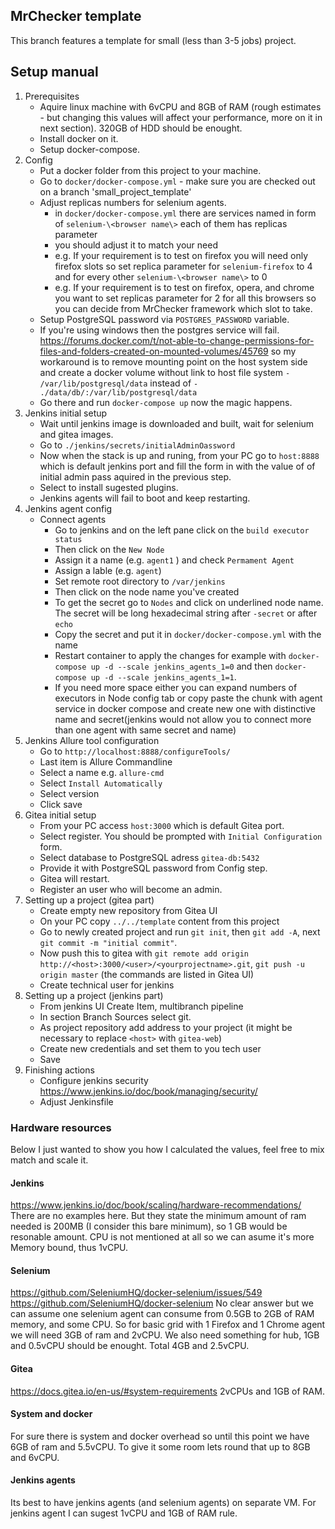 MrChecker template
-------------------
This branch features a template for small (less than 3-5 jobs) project.

## Setup manual
1. Prerequisites
	* Aquire linux machine with 6vCPU and 8GB of RAM (rough estimates - but changing this values will affect your performance, more on it in next section). 320GB of HDD should be enought.
	* Install docker on it.
	* Setup docker-compose.
1. Config
	* Put a docker folder from this project to your machine.
	* Go to `docker/docker-compose.yml` - make sure you are checked out on a branch 'small_project_template'
	* Adjust replicas numbers for selenium agents.
		* in `docker/docker-compose.yml` there are services named in form of `selenium-\<browser name\>` each of them has replicas parameter
		* you should adjust it to match your need
		* e.g. If your requirement is to test on firefox you will need only firefox slots so set replica parameter for `selenium-firefox` to 4 and for every other `selenium-\<browser name\>` to 0
		* e.g. If your requirement is to test on firefox, opera, and chrome you want to set replicas parameter for 2 for all this browsers so you can decide from MrChecker framework which slot to take.
	* Setup PostgreSQL password via `POSTGRES_PASSWORD` variable.
	* If you're using windows then the postgres service will fail. https://forums.docker.com/t/not-able-to-change-permissions-for-files-and-folders-created-on-mounted-volumes/45769 so my workaround is to remove mounting point on the host system side and create a docker volume without link to host file system `- /var/lib/postgresql/data` instead of `- ./data/db/:/var/lib/postgresql/data`
	* Go there and run `docker-compose up` now the magic happens.
1. Jenkins initial setup
	* Wait until jenkins image is downloaded and built, wait for selenium and gitea images.
	* Go to `./jenkins/secrets/initialAdminOassword`
	* Now when the stack is up and runing, from your PC go to `host:8888` which is default jenkins port and fill the form in with the value of of initial admin pass aquired in the previous step.
	* Select to install sugested plugins.
	* Jenkins agents will fail to boot and keep restarting.
1. Jenkins agent config
	* Connect agents
		* Go to jenkins and on the left pane click on the `build executor status`
		* Then click on the `New Node`
		* Assign it a name (e.g. `agent1` ) and check `Permament Agent`
		* Assign a lable (e.g. `agent`)
		* Set remote root directory to `/var/jenkins`
		* Then click on the node name you've created
		* To get the secret go to `Nodes` and click on underlined node name. The secret will be long hexadecimal string after `-secret` or after `echo`
		* Copy the secret and put it in `docker/docker-compose.yml` with the name
		* Restart container to apply the changes for example with `docker-compose up -d --scale jenkins_agents_1=0` and then `docker-compose up -d --scale jenkins_agents_1=1`.
		* If you need more space either you can expand numbers of executors in Node config tab or copy paste the chunk with agent service in docker compose and create new one with distinctive name and secret(jenkins would not allow you to connect more than one agent with same secret and name)
1. Jenkins Allure tool configuration
	* Go to `http://localhost:8888/configureTools/`
	* Last item is Allure Commandline
	* Select a name e.g. `allure-cmd`
	* Select `Install Automatically`
	* Select version
	* Click save
1. Gitea initial setup
	* From your PC access `host:3000` which is default Gitea port.
	* Select register. You should be prompted with `Initial Configuration` form.
	* Select database to PostgreSQL adress `gitea-db:5432`
	* Provide it with PostgreSQL password from Config step.
	* Gitea will restart.
	* Register an user who will become an admin.
1. Setting up a project (gitea part)
	* Create empty new repository from Gitea UI
	* On your PC copy `../../template` content from this project
	* Go to newly created project and run `git init`, then `git add -A`, next `git commit -m "initial commit"`.
	* Now push this to gitea with `git remote add origin http://<host>:3000/<user>/<yourprojectname>.git`, `git push -u origin master` (the commands are listed in Gitea UI)
	* Create technical user for jenkins
1. Setting up a project (jenkins part)
	* From jenkins UI Create Item, multibranch pipeline
	* In section Branch Sources select git.
	* As project repository add address to your project (it might be necessary to replace `<host>` with `gitea-web`)
	* Create new credentials and set them to you tech user
	* Save
1. Finishing actions
	* Configure jenkins security <https://www.jenkins.io/doc/book/managing/security/>
	* Adjust Jenkinsfile
	

### Hardware resources
Below I just wanted to show you how I calculated the values, feel free to mix match and scale it.
#### Jenkins
<https://www.jenkins.io/doc/book/scaling/hardware-recommendations/>
There are no examples here. But they state the minimum amount of ram needed is 200MB (I consider this bare minimum), so 1 GB would be resonable amount. CPU is not mentioned at all so we can asume it's more Memory bound, thus 1vCPU.

#### Selenium
<https://github.com/SeleniumHQ/docker-selenium/issues/549>
<https://github.com/SeleniumHQ/docker-selenium>
No clear answer but we can assume one selenium agent can consume from 0.5GB to 2GB of RAM memory, and some CPU. So for basic grid with 1 Firefox and 1 Chrome agent we will need 3GB of ram and 2vCPU. We also need something for hub, 1GB and 0.5vCPU should be enought. Total 4GB and 2.5vCPU.

#### Gitea
<https://docs.gitea.io/en-us/#system-requirements>
2vCPUs and 1GB of RAM.

#### System and docker
For sure there is system and docker overhead so until this point we have 6GB of ram and 5.5vCPU. To give it some room lets round that up to 8GB and 6vCPU.

#### Jenkins agents
Its best to have jenkins agents (and selenium agents) on separate VM. For jenkins agent I can sugest 1vCPU and 1GB of RAM rule.